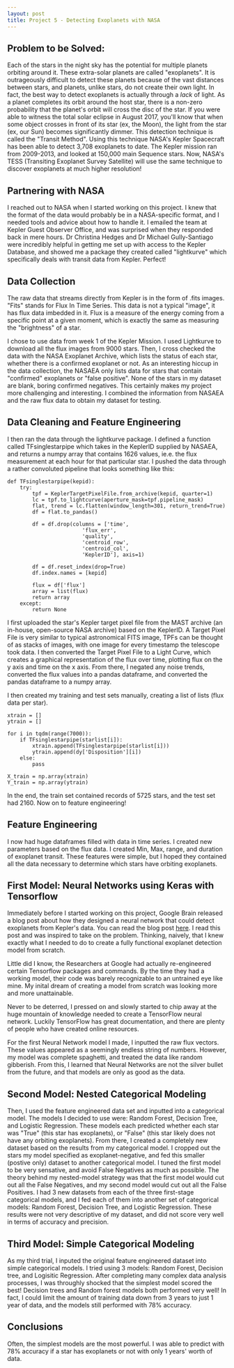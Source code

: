 ```yaml
---
layout: post
title: Project 5 - Detecting Exoplanets with NASA
---
```


## Problem to be Solved:
Each of the stars in the night sky has the potential for multiple planets orbiting around it. These extra-solar planets are called "exoplanets". It is outrageously difficult to detect these planets because of the vast distances between stars, and planets, unlike stars, do not create their own light. In fact, the best way to detect exoplanets is actually through a *lack* of light. As a planet completes its orbit around the host star, there is a non-zero probability that the planet's orbit will cross the disc of the star. If you were able to witness the total solar eclipse in August 2017, you'll know that when some object crosses in front of its star (ex, the Moon), the light from the star (ex, our Sun) becomes significantly dimmer. This detection technique is called the "Transit Method". Using this technique NASA's Kepler Spacecraft has been able to detect 3,708 exoplanets to date. The Kepler mission ran from 2009-2013, and looked at 150,000 main Sequence stars. Now, NASA's TESS (Transiting Exoplanet Survey Satellite) will use the same technique to discover exoplanets at much higher resolution!

## Partnering with NASA
I reached out to NASA when I started working on this project. I knew that the format of the data would probably be in a NASA-specific format, and I needed tools and advice about how to handle it. I emailed the team at Kepler Guest Observer Office, and was surprised when they responded back in mere hours. Dr Christina Hedges and Dr Michael Gully-Santiago were incredibly helpful in getting me set up with access to the Kepler Database, and showed me a package they created called "lightkurve" which specifically deals with transit data from Kepler. Perfect! 

## Data Collection
The raw data that streams directly from Kepler is in the form of .fits images. "Fits" stands for Flux In Time Series. This data is not a typical "image", it has flux data imbedded in it. Flux is a measure of the energy coming from a specific point at a given moment, which is exactly the same as measuring the "brightness" of a star. 

I chose to use data from week 1 of the Kepler Mission. I used Lightkurve to download all the flux images from 9000 stars. Then, I cross checked the data with the NASA Exoplanet Archive, which lists the status of each star, whether there is a confirmed exoplanet or not. As an interesting hiccup in the data collection, the NASAEA only lists data for stars that contain "confirmed" exoplanets or "false positive". None of the stars in my dataset are blank, boring confirmed negatives. This certainly makes my project more challenging and interesting. I combined the information from NASAEA and the raw flux data to obtain my dataset for testing.  

## Data Cleaning and Feature Engineering
I then ran the data through the lightkurve package. I defined a function called TFsinglestarpipe which takes in the KeplerID supplied by NASAEA, and returns a numpy array that contains 1626 values, ie.e. the flux measurement at each hour for that particular star. I pushed the data through a rather convoluted pipeline that looks something like this:
```
def TFsinglestarpipe(kepid):
    try:
        tpf = KeplerTargetPixelFile.from_archive(kepid, quarter=1)  
        lc = tpf.to_lightcurve(aperture_mask=tpf.pipeline_mask)
        flat, trend = lc.flatten(window_length=301, return_trend=True)
        df = flat.to_pandas()
    
        df = df.drop(columns = ['time', 
                        'flux_err', 
                        'quality', 
                        'centroid_row', 
                        'centroid_col',
                        'KeplerID'], axis=1)
    
        df = df.reset_index(drop=True)
        df.index.names = [kepid]
    
        flux = df['flux']
        array = list(flux)
        return array
    except:
        return None
```
I first uploaded the star's Kepler target pixel file from the MAST archive (an in-house, open-source NASA archive) based on the KeplerID. A Target Pixel File is very similar to typical astronomical FITS image, TPFs can be thought of as stacks of images, with one image for every timestamp the telescope took data. I then converted the Target Pixel File to a Light Curve, which creates a graphical representation of the flux over time, plotting flux on the y axis and time on the x axis. From there, I negated any noise trends, converted the flux values into a pandas dataframe, and converted the pandas dataframe to a numpy array.  

I then created my training and test sets manually, creating a list of lists (flux data per star).
```
xtrain = []
ytrain = []

for i in tqdm(range(7000)):
    if TFsinglestarpipe(starlist[i]):
        xtrain.append(TFsinglestarpipe(starlist[i]))
        ytrain.append(dy['Disposition'][i])
    else:
        pass

X_train = np.array(xtrain)
Y_train = np.array(ytrain)
```
In the end, the train set contained records of 5725 stars, and the test set had 2160.
Now on to feature engineering!

## Feature Engineering
I now had huge dataframes filled with data in time series. I created new parameters based on the flux data. I created Min, Max, range, and duration of exoplanet transit. These features were simple, but I hoped they contained all the data necessary to determine which stars have orbiting exoplanets.

## First Model: Neural Networks using Keras with Tensorflow
Immediately before I started working on this project, Google Brain released a blog post about how they designed a neural network that could detect exoplanets from Kepler's data. You can read the blog post [here](https://research.googleblog.com/2018/03/open-sourcing-hunt-for-exoplanets.html). I read this post and was inspired to take on the problem. Thinking, naively, that I knew exactly what I needed to do to create a fully functional exoplanet detection model from scratch. 

Little did I know, the Researchers at Google had actually re-engineered certain Tensorflow packages and commands. By the time they had a working model, their code was barely recognizable to an untrained eye like mine. My inital dream of creating a model from scratch was looking more and more unattainable. 

Never to be deterred, I pressed on and slowly started to chip away at the huge mountain of knowledge needed to create a TensorFlow neural network. Luckily TensorFlow has great documentation, and there are plenty of people who have created online resources. 

For the first Neural Network model I made, I inputted the raw flux vectors. These values appeared as a seemingly endless string of numbers. However, my model was complete spaghetti, and treated the data like random gibberish. From this, I learned that Neural Networks are not the silver bullet from the future, and that models are only as good as the data.

## Second Model: Nested Categorical Modeling
Then, I used the feature engineered data set and inputted into a categorical model. The models I decided to use were: Random Forest, Decision Tree, and Logistic Regression. These models each predicted whether each star was "True" (this star has exoplanets), or "False" (this star likely does not have any orbiting exoplanets). From there, I created a completely new dataset based on the results from my categorical model. I cropped out the stars my model specified as exoplanet-negative, and fed this smaller (postive only) dataset to another categorical model. I tuned the first model to be very sensative, and avoid False Negatives as much as possible. The theory behind my nested-model strategy was that the first model would cut out all the False Negatives, and my second model would cut out all the False Positives. I had 3 new datasets from each of the three first-stage categorical models, and I fed each of them into another set of categorical models: Random Forest, Decision Tree, and Logistic Regression. These results were not very descriptive of my dataset, and did not score very well in terms of accuracy and precision. 

## Third Model: Simple Categorical Modeling
As my third trial, I inputed the original feature engineered dataset into simple categorical models. I tried using 3 models: Random Forest, Decision tree, and Logisitic Regression. After completing many complex data analysis processes, I was throughly shocked that the simplest model scored the best! Decision trees and Random forest models both performed very well! In fact, I could limit the amount of training data down from 3 years to just 1 year of data, and the models still performed with 78% accuracy. 

## Conclusions
Often, the simplest models are the most powerful. I was able to predict with 78% accuracy if a star has exoplanets or not with only 1 years' worth of data. 
